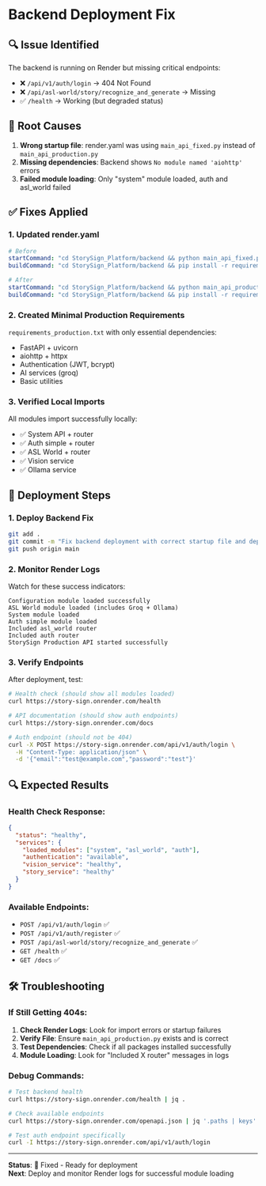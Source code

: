 # Backend Deployment Fix

## 🔍 Issue Identified

The backend is running on Render but missing critical endpoints:

- ❌ `/api/v1/auth/login` → 404 Not Found
- ❌ `/api/asl-world/story/recognize_and_generate` → Missing
- ✅ `/health` → Working (but degraded status)

## 🔧 Root Causes

1. **Wrong startup file**: render.yaml was using `main_api_fixed.py` instead of `main_api_production.py`
2. **Missing dependencies**: Backend shows `No module named 'aiohttp'` errors
3. **Failed module loading**: Only "system" module loaded, auth and asl_world failed

## ✅ Fixes Applied

### 1. Updated render.yaml

```yaml
# Before
startCommand: "cd StorySign_Platform/backend && python main_api_fixed.py"
buildCommand: "cd StorySign_Platform/backend && pip install -r requirements.txt"

# After
startCommand: "cd StorySign_Platform/backend && python main_api_production.py"
buildCommand: "cd StorySign_Platform/backend && pip install -r requirements_production.txt"
```

### 2. Created Minimal Production Requirements

`requirements_production.txt` with only essential dependencies:

- FastAPI + uvicorn
- aiohttp + httpx
- Authentication (JWT, bcrypt)
- AI services (groq)
- Basic utilities

### 3. Verified Local Imports

All modules import successfully locally:

- ✅ System API + router
- ✅ Auth simple + router
- ✅ ASL World + router
- ✅ Vision service
- ✅ Ollama service

## 🚀 Deployment Steps

### 1. Deploy Backend Fix

```bash
git add .
git commit -m "Fix backend deployment with correct startup file and dependencies"
git push origin main
```

### 2. Monitor Render Logs

Watch for these success indicators:

```
Configuration module loaded successfully
ASL World module loaded (includes Groq + Ollama)
System module loaded
Auth simple module loaded
Included asl_world router
Included auth router
StorySign Production API started successfully
```

### 3. Verify Endpoints

After deployment, test:

```bash
# Health check (should show all modules loaded)
curl https://story-sign.onrender.com/health

# API documentation (should show auth endpoints)
curl https://story-sign.onrender.com/docs

# Auth endpoint (should not be 404)
curl -X POST https://story-sign.onrender.com/api/v1/auth/login \
  -H "Content-Type: application/json" \
  -d '{"email":"test@example.com","password":"test"}'
```

## 🔍 Expected Results

### Health Check Response:

```json
{
  "status": "healthy",
  "services": {
    "loaded_modules": ["system", "asl_world", "auth"],
    "authentication": "available",
    "vision_service": "healthy",
    "story_service": "healthy"
  }
}
```

### Available Endpoints:

- `POST /api/v1/auth/login` ✅
- `POST /api/v1/auth/register` ✅
- `POST /api/asl-world/story/recognize_and_generate` ✅
- `GET /health` ✅
- `GET /docs` ✅

## 🛠️ Troubleshooting

### If Still Getting 404s:

1. **Check Render Logs**: Look for import errors or startup failures
2. **Verify File**: Ensure `main_api_production.py` exists and is correct
3. **Test Dependencies**: Check if all packages installed successfully
4. **Module Loading**: Look for "Included X router" messages in logs

### Debug Commands:

```bash
# Test backend health
curl https://story-sign.onrender.com/health | jq .

# Check available endpoints
curl https://story-sign.onrender.com/openapi.json | jq '.paths | keys'

# Test auth endpoint specifically
curl -I https://story-sign.onrender.com/api/v1/auth/login
```

---

**Status**: 🔧 Fixed - Ready for deployment  
**Next**: Deploy and monitor Render logs for successful module loading
